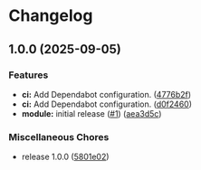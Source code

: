 # Changelog

## 1.0.0 (2025-09-05)


### Features

* **ci:** Add Dependabot configuration. ([4776b2f](https://github.com/gocloudLa/terraform-aws-wrapper-service-scheduler/commit/4776b2f5476e70053cc104637a21e9da6c51f905))
* **ci:** Add Dependabot configuration. ([d0f2460](https://github.com/gocloudLa/terraform-aws-wrapper-service-scheduler/commit/d0f24603f55470b2257e8b53d18b37ed708ceca3))
* **module:** initial release ([#1](https://github.com/gocloudLa/terraform-aws-wrapper-service-scheduler/issues/1)) ([aea3d5c](https://github.com/gocloudLa/terraform-aws-wrapper-service-scheduler/commit/aea3d5c543d482ba86ab3d7211f579d4d8760496))


### Miscellaneous Chores

* release 1.0.0 ([5801e02](https://github.com/gocloudLa/terraform-aws-wrapper-service-scheduler/commit/5801e02ec786dc3a7e1a67bc3a80dadbad093dab))
